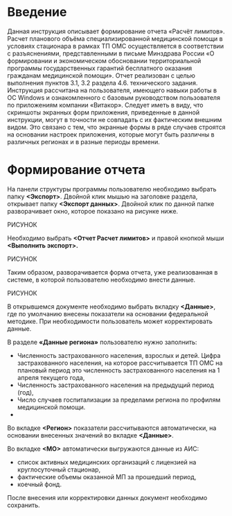 <!-- TITLE: Формирование отчета «Расчет лимитов». -->
<!-- SUBTITLE: Рабочая инструкция пользователя -->

# Введение
Данная инструкция описывает формирование отчета «Расчёт лимитов». 
Расчет планового объёма специализированной медицинской помощи в условиях стационара в рамках ТП ОМС осуществляется в соответствии с разъяснениями, представленными в письме  Минздрава России «О формировании и экономическом обосновании территориальной программы государственных гарантий бесплатного оказания гражданам медицинской помощи».
Отчет реализован с целью выполнения пунктов 3.1, 3.2 раздела 4.6. технического задания.
Инструкция рассчитана на пользователя, имеющего навыки работы в ОС Windows и ознакомленного с базовым руководством пользователя по приложениям компании «Витакор».
Следует иметь в виду, что скриншоты экранных форм приложения, приведенные в данной инструкции, могут в точности не совпадать с их фактическим внешним видом. Это связано с тем, что экранные формы в ряде случаев строятся на основании настроек приложения, которые могут быть различны в различных регионах и в разные периоды времени.

# Формирование отчета

На панели структуры программы пользователю необходимо выбрать папку **<Экспорт>**. Двойной клик мышью на заголовке раздела, открывает папку  **<Экспорт данных>**.
Двойной клик по данной папке разворачивает окно, которое показано на рисунке ниже.


РИСУНОК

Необходимо выбрать **<Отчет Расчет лимитов>** и правой кнопкой мыши **<Выполнить экспорт>.**

РИСУНОК

Таким образом, разворачивается форма отчета, уже реализованная в системе, в которой пользователю необходимо внести данные.

РИСУНОК

В открывшемся документе необходимо выбрать вкладку **<Данные>**, где по умолчанию внесены показатели на основании федеральной методике. При необходимости пользователь может корректировать данные.

В разделе **«Данные региона»** пользователю  нужно заполнить:
*  Численность застрахованного населения, взрослых и детей. Цифра застрахованного населения, на которое рассчитывается ТП ОМС на плановый период  это численность застрахованного населения на 1 апреля текущего года,
*   Численность застрахованного населения на предыдущий период (год),
*   Число случаев госпитализации за пределами региона по профилям медицинской помощи.
*   
Во вкладке **<Регион>** показатели рассчитываются автоматически, на основании внесенных значений во вкладке **<Данные>**.

Во вкладке **<МО>**  автоматически выгружаются данные из АИС:
*  список активных медицинских организаций с лицензией на круглосуточный стационар,
*  фактические объемы оказанной МП за прошедший период,
*  коечный фонд. 

После внесения или корректировки данных документ необходимо сохранить.
